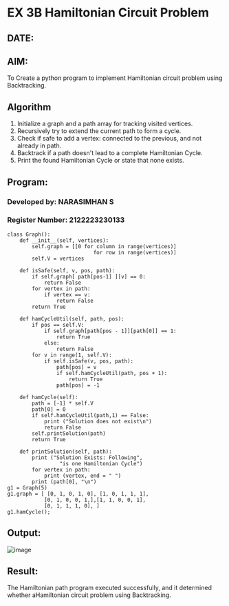 # EX 3B Hamiltonian Circuit Problem
## DATE:
## AIM:
To Create a python program to implement Hamiltonian circuit problem using Backtracking.

## Algorithm
1. Initialize a graph and a path array for tracking visited vertices.
2. Recursively try to extend the current path to form a cycle.
3. Check if safe to add a vertex: connected to the previous, and not already in path.
4. Backtrack if a path doesn't lead to a complete Hamiltonian Cycle.
5. Print the found Hamiltonian Cycle or state that none exists.  

## Program:
### Developed by: NARASIMHAN S
### Register Number: 2122223230133 

```
class Graph():
    def __init__(self, vertices):
        self.graph = [[0 for column in range(vertices)]
                            for row in range(vertices)]
        self.V = vertices

    def isSafe(self, v, pos, path):
        if self.graph[ path[pos-1] ][v] == 0:
            return False
        for vertex in path:
            if vertex == v:
                return False
        return True

    def hamCycleUtil(self, path, pos):
        if pos == self.V:
            if self.graph[path[pos - 1]][path[0]] == 1:
                return True
            else:
                return False
        for v in range(1, self.V):
            if self.isSafe(v, pos, path):
                path[pos] = v
                if self.hamCycleUtil(path, pos + 1):
                    return True
                path[pos] = -1
 
    def hamCycle(self):
        path = [-1] * self.V
        path[0] = 0
        if self.hamCycleUtil(path,1) == False:
            print ("Solution does not exist\n")
            return False
        self.printSolution(path)
        return True
 
    def printSolution(self, path):
        print ("Solution Exists: Following",
                 "is one Hamiltonian Cycle")
        for vertex in path:
            print (vertex, end = " ")
        print (path[0], "\n")
g1 = Graph(5)
g1.graph = [ [0, 1, 0, 1, 0], [1, 0, 1, 1, 1],
            [0, 1, 0, 0, 1,],[1, 1, 0, 0, 1],
            [0, 1, 1, 1, 0], ]
g1.hamCycle();
```
## Output:

![image](https://github.com/user-attachments/assets/dc942ea5-8069-4301-9f2c-5ffeb2278c09)

## Result:
The Hamiltonian path program executed successfully, and it determined whether aHamiltonian circuit problem using Backtracking.

